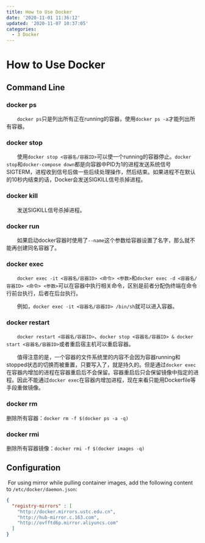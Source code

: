 ```yaml
---
title: How to Use Docker
date: '2020-11-01 11:36:12'
updated: '2020-11-07 10:37:05'
categories:
  - 3 Docker
---
```

# How to Use Docker

## Command Line

### docker ps

　　`docker ps`只是列出所有正在running的容器，使用`docker ps -a`才能列出所有容器。

### docker stop

　　使用`docker stop <容器名/容器ID>`可以使一个running的容器停止。`docker stop`和`docker-compose down`都是向容器中PID为1的进程发送系统信号SIGTERM，进程收到信号后做一些后续处理操作，然后结束。如果进程不在默认的10秒内结束的话，Docker会发送SIGKILL信号杀掉进程。

### docker kill

　　发送SIGKILL信号杀掉进程。

### docker run

　　如果启动docker容器时使用了`--name`这个参数给容器设置了名字，那么就不能再创建同名容器了。

### docker exec

　　`docker exec -it <容器名/容器ID> <命令> <参数>`和`docker exec -d <容器名/容器ID> <命令> <参数>`可以在容器中执行相关命令，区别是前者分配伪终端在命令行前台执行，后者在后台执行。

　　例如，`docker exec -it <容器名/容器ID> /bin/sh`就可以进入容器。

### docker restart

　　`docker restart <容器名/容器ID>`、`docker stop <容器名/容器ID> & docker start <容器名/容器ID>`或者重启宿主机可以重启容器。

　　值得注意的是，一个容器的文件系统里的内容不会因为容器running和stopped状态的切换而被重置，只要写入了，就是持久的。但是通过`docker exec`在容器内增加的进程在容器重启后不会保留。容器重启后只会保留镜像中指定的进程。因此不能通过`docker exec`在容器内增加进程，现在来看只能用Dockerfile等手段重做镜像。
　　
### docker rm

删除所有容器：`docker rm -f $(docker ps -a -q)`

###  docker rmi

删除所有容器镜像：`docker rmi -f $(docker images -q)`

## Configuration

​    For using mirror while pulling container images, add the following content to `/etc/docker/daemon.json`:

```json
{
  "registry-mirrors" : [
    "http://docker.mirrors.ustc.edu.cn",
    "http://hub-mirror.c.163.com",
    "http://ovfftd6p.mirror.aliyuncs.com"
  ]
}
```
